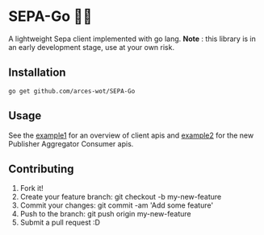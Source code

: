 # SEPA-Go 🚧🔥
A lightweight Sepa client implemented with go lang. **Note** : this library is in an early development stage, use at your own risk. 

## Installation

`go get github.com/arces-wot/SEPA-Go`

## Usage

See the [example1](https://github.com/arces-wot/SEPA-Go/blob/master/example_test.go) for an overview of client apis and [example2](https://github.com/arces-wot/SEPA-Go/blob/master/pac/example_test.go) for the new Publisher Aggregator Consumer apis.

## Contributing

1. Fork it!
2. Create your feature branch: git checkout -b my-new-feature
3. Commit your changes: git commit -am 'Add some feature'
4. Push to the branch: git push origin my-new-feature
5. Submit a pull request :D
